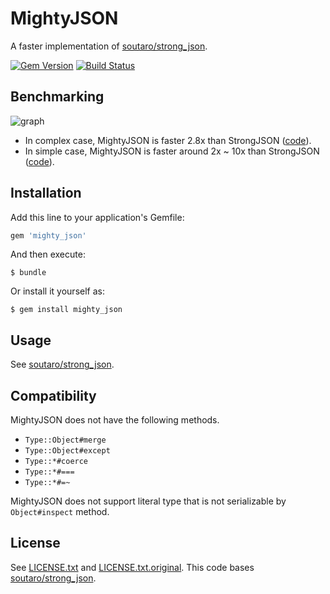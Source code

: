 # MightyJSON

A faster implementation of [soutaro/strong_json](https://github.com/soutaro/strong_json).

[![Gem Version](https://badge.fury.io/rb/mighty_json.svg)](https://badge.fury.io/rb/mighty_json)
[![Build Status](https://travis-ci.org/pocke/mighty_json.svg?branch=master)](https://travis-ci.org/pocke/mighty_json)

## Benchmarking


![graph](https://cloud.githubusercontent.com/assets/4361134/26479369/9b5848c2-420d-11e7-9ada-83d5f16840df.png)

- In complex case, MightyJSON is faster 2.8x than StrongJSON ([code](https://github.com/pocke/mighty_json/blob/master/benchmarks/large.rb)).
- In simple case, MightyJSON is faster around 2x ~ 10x than StrongJSON ([code](https://github.com/pocke/mighty_json/blob/master/benchmarks/small.rb)).

## Installation

Add this line to your application's Gemfile:

```ruby
gem 'mighty_json'
```

And then execute:

    $ bundle

Or install it yourself as:

    $ gem install mighty_json

## Usage

See [soutaro/strong_json](https://github.com/soutaro/strong_json/blob/master/README.md).

## Compatibility

MightyJSON does not have the following methods.

- `Type::Object#merge`
- `Type::Object#except`
- `Type::*#coerce`
- `Type::*#===`
- `Type::*#=~`

MightyJSON does not support literal type that is not serializable by `Object#inspect` method.


## License

See [LICENSE.txt](https://github.com/pocke/mighty_json/blob/master/LICENSE.txt) and [LICENSE.txt.original](https://github.com/pocke/mighty_json/blob/master/LICENSE.txt.original).
This code bases [soutaro/strong_json](https://github.com/soutaro/strong_json).
